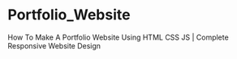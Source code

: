 # Portfolio_Website
How To Make A Portfolio Website Using HTML CSS JS | Complete Responsive Website Design
